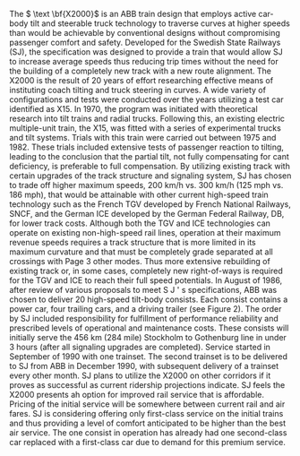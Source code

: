 The $ \text \bf{X2000}$ is an ABB train design that employs active car-body tilt and steerable truck technology to traverse curves at higher 
speeds than would be achievable by conventional designs without 
compromising passenger comfort and safety.
Developed for the Swedish State Railways (SJ), the specification 
was designed to provide a train that would allow SJ to increase 
average speeds thus reducing trip times without the need for the 
building of a completely new track with a new route alignment.
The X2000 is the result of 20 years of effort researching 
effective means of instituting coach tilting and truck steering 
in curves. A wide variety of configurations and tests were 
conducted over the years utilizing a test car identified as X15.
In 1970, the program was initiated with theoretical research into 
tilt trains and radial trucks. Following this, an existing 
electric multiple-unit train, the X15, was fitted with a series 
of experimental trucks and tilt systems. Trials with this train 
were carried out between 1975 and 1982. These trials included 
extensive tests of passenger reaction to tilting, leading to the 
conclusion that the partial tilt, not fully compensating for cant 
deficiency, is preferable to full compensation.
By utilizing existing track with certain upgrades of the track 
structure and signaling system, SJ has chosen to trade off higher 
maximum speeds, 200 km/h vs. 300 km/h (125 mph vs. 186 mph), that 
would be attainable with other current high-speed train 
technology such as the French TGV developed by French National 
Railways, SNCF, and the German ICE developed by the German 
Federal Railway, DB, for lower track costs. Although both the 
TGV and ICE technologies can operate on existing non-high-speed 
rail lines, operation at their maximum revenue speeds requires a 
track structure that is more limited in its maximum curvature and 
that must be completely grade separated at all crossings with
Page 3
other modes. Thus more extensive rebuilding of existing track 
or, in some cases, completely new right-of-ways is required for 
the TGV and ICE to reach their full speed potentials.
In August of 1986, after review of various proposals to meet S J ' s 
specifications, ABB was chosen to deliver 20 high-speed tilt-body 
consists. Each consist contains a power car, four trailing cars, 
and a driving trailer (see Figure 2). The order by SJ included 
responsibility for fulfillment of performance reliability and 
prescribed levels of operational and maintenance costs. These 
consists will initially serve the 456 km (284 mile) Stockholm to 
Gothenburg line in under 3 hours (after all signaling upgrades 
are completed). Service started in September of 1990 with one 
trainset. The second trainset is to be delivered to SJ from ABB 
in December 1990, with subsequent delivery of a trainset every 
other month. SJ plans to utilize the X2000 on other corridors if 
it proves as successful as current ridership projections 
indicate.
SJ feels the X2000 presents ah option for improved rail service 
that is affordable. Pricing of the initial service will be 
somewhere between current rail and air fares. SJ is considering 
offering only first-class service on the initial trains and thus 
providing a level of comfort anticipated to be higher than the 
best air service. The one consist in operation has already had 
one second-class car replaced with a first-class car due to 
demand for this premium service.
